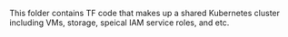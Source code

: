 This folder contains TF code that makes up a shared Kubernetes cluster including VMs, storage, speical IAM service roles, and etc.
